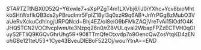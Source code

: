$START$ZTtNBX0D52Q+Y6xwle7+sXpPZgT4m1LXVbj6/iJ0iYXhc+Ycv8bioMhtkbSHtWxflkQB3ds2yPBrudImr5FpIZ1ByI3q0xzR9q6AB+JnYrPGgBzMubO3VaUeRvXckuCdhIngjURPQNcd+Bhj4EZ/oI8eiO9bFMkZAQjVreTvAi15lOdfO4KJHQ5TCN2VOCfvcplwm/te3Nzpq26n0/rZ8VULqvaI2WbapFPZzECTVH0qGIuyS2FTIiQ9KGQvGhrUhg5R+90IITTmQfeCtxvdp7o9OencQwZosYtqKD4zENohGBe121teU53+1Cye43BveuDIEBoF522Oj/wouIYtnA==$END$
